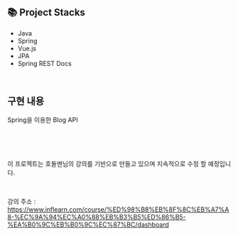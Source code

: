 ## :books: Project Stacks
- Java
- Spring
- Vue.js
- JPA
- Spring REST Docs
<br>

## 구현 내용
Spring을 이용한 Blog API

<br>
<br>
<br>
<p> 이 프로젝트는 호돌맨님의 강의를 기반으로 만들고 있으며 지속적으로 수정 할 예정입니다.</p>
<br>

강의 주소 : <br>
https://www.inflearn.com/course/%ED%98%B8%EB%8F%8C%EB%A7%A8-%EC%9A%94%EC%A0%88%EB%B3%B5%ED%86%B5-%EA%B0%9C%EB%B0%9C%EC%87%BC/dashboard
